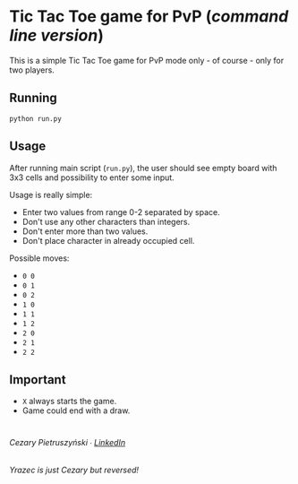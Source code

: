 # Tic Tac Toe game for PvP (_command line version_)

This is a simple Tic Tac Toe game for PvP mode only - of course - only for two players.

## Running

```commandline
python run.py
```

## Usage

After running main script (`run.py`), the user should see empty board with 3x3 cells and possibility to enter some input. 

Usage is really simple:

- Enter two values from range 0-2 separated by space.
- Don't use any other characters than integers.
- Don't enter  more than two values.
- Don't place character in already occupied cell.

Possible moves: 

- `0 0`
- `0 1`
- `0 2`
- `1 0`
- `1 1`
- `1 2`
- `2 0`
- `2 1`
- `2 2`

## Important 

- `X` always starts the game. 
- Game could end with a draw.

#  
###### Cezary Pietruszyński ∙ [LinkedIn](https://www.linkedin.com/in/cezary-pietruszynski-tkd/)
_Yrazec is just Cezary but reversed!_
